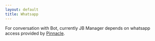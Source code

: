 ```yaml
---
layout: default
title: Whatsapp
---
```


For conversation with Bot, currently JB Manager depends on whatsapp access provided by [Pinnacle](https://www.pinnacle.in/whatsapp-business-api).